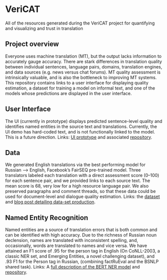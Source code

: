 # VeriCAT
All of the resources generated during the VeriCAT project for quantifying and visualizing and trust in translation 

## Project overview
Everyone uses machine translation (MT), but the output lacks information to accurately gauge accuracy. There are stark differences in translation quality between individual sentences, language pairs, domains, translation engines, and data sources (e.g. news versus chat forums). MT quality assessment is intrinsically valuable, and is also the bottleneck to improving MT systems. This repository contains links to a user interface for displaying quality estimation, a dataset for training a model on informal text, and one of the models whose predictions are displayed in the user interface. 

## User Interface
The UI (currently in prototype) displays predicted sentence-level quality and identifies named entities in the source text and translations. Currently, the UI demo has hard-coded text, and is not functionally linked to the model. This is a future direction.
Links: [UI prototype](https://ninalopatina.github.io/VeriCAT-UI/) and associated [repository](https://github.com/ninalopatina/VeriCAT-UI). 

## Data
We generated English translations via the best performing model for Russian --> English, Facebook’s FairSEQ pre-trained model. Three translators labeled each translation with a direct assessment score (0–100) for each sentence pair, and we provided links to each source text. The mean score is 68, very low for a high resource language pair. We also preserved paragraphs and comment threads, so that these data could be used for document-level and dialogue quality estimation. 
Links: the [dataset](http://www.statmt.org/wmt20/quality-estimation-task.html) and [blog post detailing data-set production](https://gab41.lab41.org/how-good-is-your-translation-our-novel-dataset-can-help-you-find-out-d25f6c50af59). 

## Named Entity Recognition 
Named entities are a source of translation errors that is both common and can be identified with high accuracy. Due to the richness of Russian noun declension, names are translated with inconsistent spelling, and, occasionally, words are translated to names and vice versa. We have attained an F1 score of .95 for the person tag in English (On CoNLL-2003, a classic NER set, and Emerging Entities, a novel challenging dataset), and .93 F1 for the Person tag in Russian, (combining factRuEval and the BSNLP shared task). 
Links: A [full description of the BERT NER model](https://gab41.lab41.org/how-to-fine-tune-bert-for-named-entity-recognition-2257b5e5ce7e) and [repository](https://github.com/chambliss/Multilingual_NER).
